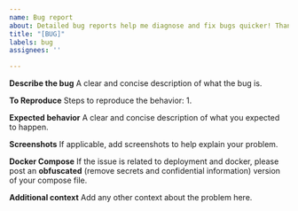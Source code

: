 ```yaml
---
name: Bug report
about: Detailed bug reports help me diagnose and fix bugs quicker! Thanks!
title: "[BUG]"
labels: bug
assignees: ''

---
```


**Describe the bug**
A clear and concise description of what the bug is.

**To Reproduce**
Steps to reproduce the behavior:
1. 

**Expected behavior**
A clear and concise description of what you expected to happen.

**Screenshots**
If applicable, add screenshots to help explain your problem.

**Docker Compose**
If the issue is related to deployment and docker, please post an **obfuscated** (remove secrets and confidential information) version of your compose file.

**Additional context**
Add any other context about the problem here.
